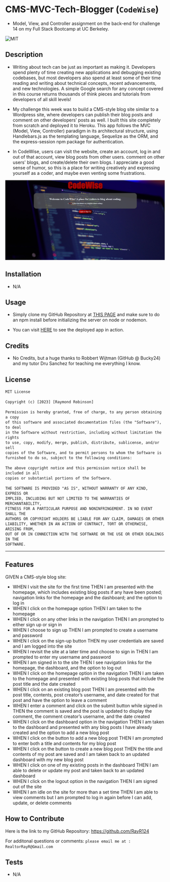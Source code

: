 # CMS-MVC-Tech-Blogger (```CodeWise```)
 - Model, View, and Controller assignment on the back-end for challenge 14 on my Full Stack Bootcamp at UC Berkeley.

![MIT](https://img.shields.io/bower/l/MI?label=License&style=plastic)


## Description

- Writing about tech can be just as important as making it. Developers spend plenty of time creating new applications and debugging existing codebases, but most developers also spend at least some of their time reading and writing about technical concepts, recent advancements, and new technologies. A simple Google search for any concept covered in this course returns thousands of think pieces and tutorials from developers of all skill levels!

- My challenge this week was to build a CMS-style blog site similar to a Wordpress site, where developers can publish their blog posts and comment on other developers’ posts as well. I built this site completely from scratch and deployed it to Heroku. This app follows the MVC (Model, View, Controller) paradigm in its architectural structure, using Handlebars.js as the templating language, Sequelize as the ORM, and the express-session npm package for authentication.

- In CodeWise, users can visit the website, create an account, log in and out of that account, view blog posts from other users. comment on other users' blogs, and create/delete their own blogs. I appreciate a good sense of humor, so this is a place for writing creatively and expressing yourself as a coder, and maybe even venting some frustrations.

![screenshot](./public/assets/homescreenshot.png)

## Installation

- N/A

## Usage

- Simply clone my GitHub Repository at [THIS PAGE](https://github.com/RayR124/CMS-MVC-Tech-Blogger) and make sure to do an npm install before initializing the server on node or nodemon.
 
- You can visit [HERE](https://codewise.herokuapp.com/) to see the deployed app in action.

## Credits

- No Credits, but a huge thanks to Robbert Wijtman (GitHub @ Bucky24) and my tutor Dru Sanchez for teaching me everything I know.

## License
```
MIT License

Copyright (c) [2023] [Raymond Robinson]

Permission is hereby granted, free of charge, to any person obtaining a copy
of this software and associated documentation files (the "Software"), to deal
in the Software without restriction, including without limitation the rights
to use, copy, modify, merge, publish, distribute, sublicense, and/or sell
copies of the Software, and to permit persons to whom the Software is
furnished to do so, subject to the following conditions:

The above copyright notice and this permission notice shall be included in all
copies or substantial portions of the Software.

THE SOFTWARE IS PROVIDED "AS IS", WITHOUT WARRANTY OF ANY KIND, EXPRESS OR
IMPLIED, INCLUDING BUT NOT LIMITED TO THE WARRANTIES OF MERCHANTABILITY,
FITNESS FOR A PARTICULAR PURPOSE AND NONINFRINGEMENT. IN NO EVENT SHALL THE
AUTHORS OR COPYRIGHT HOLDERS BE LIABLE FOR ANY CLAIM, DAMAGES OR OTHER
LIABILITY, WHETHER IN AN ACTION OF CONTRACT, TORT OR OTHERWISE, ARISING FROM,
OUT OF OR IN CONNECTION WITH THE SOFTWARE OR THE USE OR OTHER DEALINGS IN THE
SOFTWARE.
```
---

## Features

GIVEN a CMS-style blog site:
- WHEN I visit the site for the first time
THEN I am presented with the homepage, which includes existing blog posts if any have been posted; navigation links for the homepage and the dashboard; and the option to log in
- WHEN I click on the homepage option
THEN I am taken to the homepage
- WHEN I click on any other links in the navigation
THEN I am prompted to either sign up or sign in
- WHEN I choose to sign up
THEN I am prompted to create a username and password
- WHEN I click on the sign-up button
THEN my user credentials are saved and I am logged into the site
- WHEN I revisit the site at a later time and choose to sign in
THEN I am prompted to enter my username and password
- WHEN I am signed in to the site
THEN I see navigation links for the homepage, the dashboard, and the option to log out
- WHEN I click on the homepage option in the navigation
THEN I am taken to the homepage and presented with existing blog posts that include the post title and the date created
- WHEN I click on an existing blog post
THEN I am presented with the post title, contents, post creator’s username, and date created for that post and have the option to leave a comment
- WHEN I enter a comment and click on the submit button while signed in
THEN the comment is saved and the post is updated to display the comment, the comment creator’s username, and the date created
- WHEN I click on the dashboard option in the navigation
THEN I am taken to the dashboard and presented with any blog posts I have already created and the option to add a new blog post
- WHEN I click on the button to add a new blog post
THEN I am prompted to enter both a title and contents for my blog post
- WHEN I click on the button to create a new blog post
THEN the title and contents of my post are saved and I am taken back to an updated dashboard with my new blog post
- WHEN I click on one of my existing posts in the dashboard
THEN I am able to delete or update my post and taken back to an updated dashboard
- WHEN I click on the logout option in the navigation
THEN I am signed out of the site
- WHEN I am idle on the site for more than a set time
THEN I am able to view comments but I am prompted to log in again before I can add, update, or delete comments

## How to Contribute

Here is the link to my GitHub Repository: https://github.com/RayR124

For additonal questions or comments:
```please email me at : RealtorRayR@Gmail.com```

## Tests

- N/A
